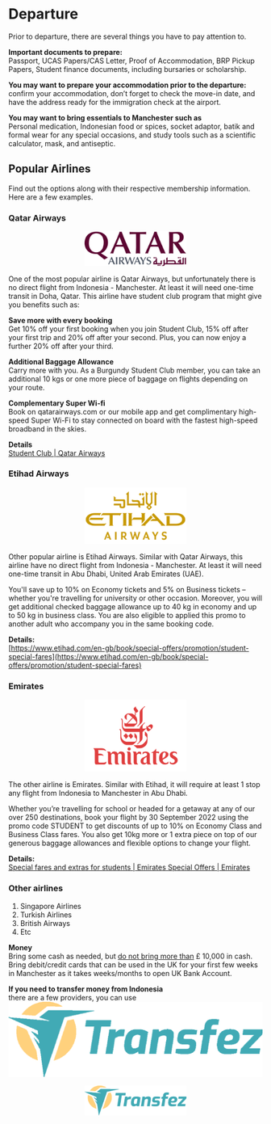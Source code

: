 # Departure    
Prior to departure, there are several things you have to pay attention to. 

**Important documents to prepare:**   
Passport, UCAS Papers/CAS Letter, Proof of Accommodation, BRP Pickup Papers, Student finance documents, including bursaries or scholarship.

**You may want to prepare your accommodation prior to the departure:**     
confirm your accommodation, don’t forget to check the move-in date, and have the address ready for the immigration check at the airport.   

**You may want to bring essentials to Manchester such as**   
Personal medication, Indonesian food or spices, socket adaptor, batik and formal wear for any special occasions, and study tools such as a scientific calculator, mask, and antiseptic.  

## Popular Airlines    
Find out the options along with their respective membership information. Here are a few examples.    

### Qatar Airways 

<p align="center">
  <img src="../images/image27.png" height=40% width= 40%>
</p>   

One of the most popular airline is Qatar Airways, but unfortunately there is no direct flight from Indonesia - Manchester. At least it will need one-time transit in Doha, Qatar. This airline have student club program that might give you benefits such as:   

**Save more with every booking**   
Get 10% off your first booking when you join Student Club, 15% off after your first trip and 20% off after your second. Plus, you can now enjoy a further 20% off after your third.   

**Additional Baggage Allowance**   
Carry more with you. As a Burgundy Student Club member, you can take an additional 10 kgs or one more piece of baggage on flights depending on your route.   

**Complementary Super Wi-fi**   
Book on qatarairways.com or our mobile app and get complimentary high-speed Super Wi-Fi to stay connected on board with the fastest high-speed broadband in the skies. 

**Details**   
[Student Club | Qatar Airways](https://www.qatarairways.com/en-gb/student-club.html?iid=ALL66256220)       

### Etihad Airways     

<p align="center">
  <img src="../images/image24.png" height=40% width= 40%>
</p>   

Other popular airline is Etihad Airways. Similar with Qatar Airways, this airline have no direct flight from Indonesia - Manchester. At least it will need one-time transit in Abu Dhabi, United Arab Emirates (UAE).   

You'll save up to 10% on Economy tickets and 5% on Business tickets – whether you're travelling for university or other occasion. Moreover, you will get additional checked baggage allowance up to 40 kg in economy and up to 50 kg in business class. You are also eligible to applied this promo to another adult who accompany you in the same booking code.   

**Details:**   
[https://www.etihad.com/en-gb/book/special-offers/promotion/student-special-fares](https://www.etihad.com/en-gb/book/special-offers/promotion/student-special-fares)   

### Emirates    

<p align="center">
  <img src="../images/image33.png" height=40% width= 40%>
</p>    

The other airline is Emirates. Similar with Etihad, it will require at least 1 stop any flight from Indonesia to Manchester in Abu Dhabi.   

Whether you’re travelling for school or headed for a getaway at any of our over 250 destinations, book your flight by 30 September 2022 using the promo code STUDENT to get discounts of up to 10% on Economy Class and Business Class fares. You also get 10kg more or 1 extra piece on top of our generous baggage allowances and flexible options to change your flight.   

**Details:**  
[Special fares and extras for students | Emirates Special Offers | Emirates](https://www.emirates.com/english/special-offers/student-special-fares/)   

### Other airlines   
1. Singapore Airlines
2. Turkish Airlines 
3. British Airways 
4. Etc 

**Money**   
Bring some cash as needed, but [do not bring more than](https://www.gov.uk/bringing-cash-into-uk) £ 10,000 in cash. Bring debit/credit cards that can be used in the UK for your first few weeks in Manchester as it takes weeks/months to open UK Bank Account.    

**If you need to transfer money from Indonesia**    
there are a few providers, you can use  
![Transfez](../images/image45.png)

<p align="center">
  <img src="../images/image45.png" height=40% width= 40%>
</p> 
